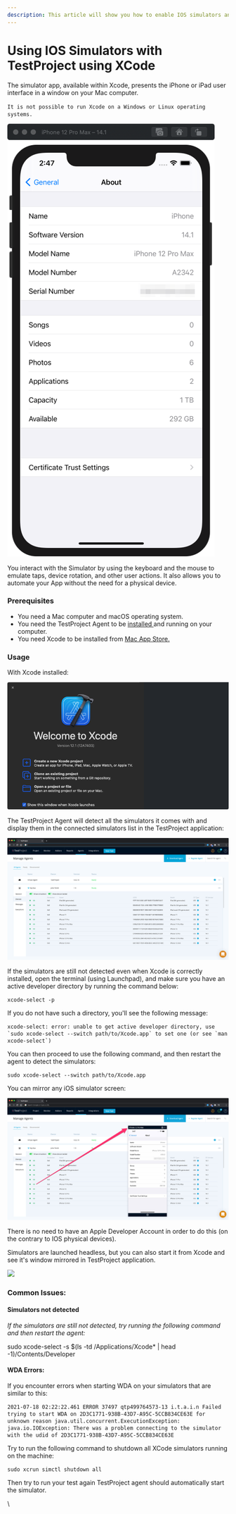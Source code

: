 ```yaml
---
description: This article will show you how to enable IOS simulators and fix common issues
---
```


# Using IOS Simulators with TestProject using XCode

The simulator app, available within Xcode, presents the iPhone or iPad user interface in a window on your Mac computer.

`It is not possible to run Xcode on a Windows or Linux operating systems.`

![](<../../.gitbook/assets/image (537) (1).png>)

You interact with the Simulator by using the keyboard and the mouse to emulate taps, device rotation, and other user actions. It also allows you to automate your App without the need for a physical device.

### **Prerequisites** <a href="#h_45db5e0b06" id="h_45db5e0b06"></a>

* You need a Mac computer and macOS operating system.
* You need the TestProject Agent to be [installed ](https://docs.testproject.io/getting-started/installation-and-setup)and running on your computer.
* You need Xcode to be installed from [Mac App Store.](https://apps.apple.com/us/app/xcode/id497799835?ls=1\&mt=12)

### **Usage** <a href="#h_916ab6c175" id="h_916ab6c175"></a>

With Xcode installed:

![](<../../.gitbook/assets/image (489).png>)

The TestProject Agent will detect all the simulators it comes with and display them in the connected simulators list in the TestProject application:

![](<../../.gitbook/assets/image (474) (1).png>)

If the simulators are still not detected even when Xcode is correctly installed, open the terminal (using Launchpad), and make sure you have an active developer directory by running the command below:

```
xcode-select -p
```

If you do not have such a directory, you'll see the following message:

```
xcode-select: error: unable to get active developer directory, use `sudo xcode-select --switch path/to/Xcode.app` to set one (or see `man xcode-select`)
```

You can then proceed to use the following command, and then restart the agent to detect the simulators:

```
sudo xcode-select --switch path/to/Xcode.app
```

You can mirror any iOS simulator screen:

![](<../../.gitbook/assets/image (521).png>)

There is no need to have an Apple Developer Account in order to do this (on the contrary to IOS physical devices).

Simulators are launched headless, but you can also start it from Xcode and see it's window mirrored in TestProject application.

![](https://testproject-5b5666821ab7.intercom-attachments-1.com/i/o/291647782/20bc23cb37b55499d194deb6/assets-2F-Ll7jrseWgVXoVhnULBe-2F-MNAE-NrKn1uqd1F-DVn-2F-MNAVW9wYFHq-EJOoPrl-2FSide\_by\_Side.png)

### Common Issues: <a href="#h_463cb46ff8" id="h_463cb46ff8"></a>

#### Simulators not detected <a href="#h_e6e423518a" id="h_e6e423518a"></a>

_If the simulators are still not detected, try running the following command and then restart the agent:_

sudo xcode-select -s $(ls -td /Applications/Xcode\* | head -1)/Contents/Developer

#### WDA Errors: <a href="#h_273f60998a" id="h_273f60998a"></a>

If you encounter errors when starting WDA on your simulators that are similar to this:

```
2021-07-18 02:22:22.461 ERROR 37497 qtp499764573-13 i.t.a.i.n Failed trying to start WDA on 2D3C1771-938B-43D7-A95C-5CCB834CE63E for unknown reason java.util.concurrent.ExecutionException: java.io.IOException: There was a problem connecting to the simulator with the udid of 2D3C1771-938B-43D7-A95C-5CCB834CE63E
```

Try to run the following command to shutdown all XCode simulators running on the machine:

```
sudo xcrun simctl shutdown all
```

Then try to run your test again TestProject agent should automatically start the simulator.

\
